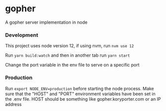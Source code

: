 # gopher

A gopher server implementation in node

### Development

This project uses node version 12, if using nvm, run `nvm use 12`

Run `yarn build:watch` and then in another tab run `yarn start`

Change the port variable in the env file to serve on a specific port

### Production

Run `export NODE_ENV=production` before starting the node process.
Make sure that the "HOST" and "PORT" environment variables have been set in the .env file.
HOST should be something like gopher.koryporter.com or an IP address
